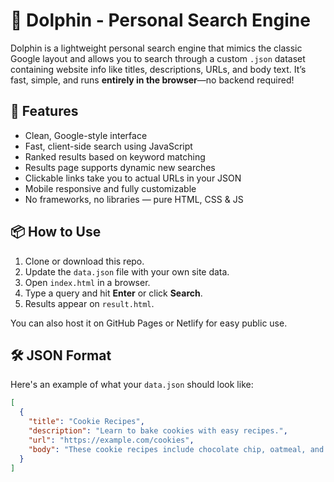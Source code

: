 # 🐬 Dolphin - Personal Search Engine

Dolphin is a lightweight personal search engine that mimics the classic Google layout and allows you to search through a custom `.json` dataset containing website info like titles, descriptions, URLs, and body text. It’s fast, simple, and runs **entirely in the browser**—no backend required!

## 🚀 Features

- Clean, Google-style interface
- Fast, client-side search using JavaScript
- Ranked results based on keyword matching
- Results page supports dynamic new searches
- Clickable links take you to actual URLs in your JSON
- Mobile responsive and fully customizable
- No frameworks, no libraries — pure HTML, CSS & JS


## 📦 How to Use

1. Clone or download this repo.
2. Update the `data.json` file with your own site data.
3. Open `index.html` in a browser.
4. Type a query and hit **Enter** or click **Search**.
5. Results appear on `result.html`.

You can also host it on GitHub Pages or Netlify for easy public use.

## 🛠 JSON Format

Here's an example of what your `data.json` should look like:

```json
[
  {
    "title": "Cookie Recipes",
    "description": "Learn to bake cookies with easy recipes.",
    "url": "https://example.com/cookies",
    "body": "These cookie recipes include chocolate chip, oatmeal, and sugar cookies."
  }
]
